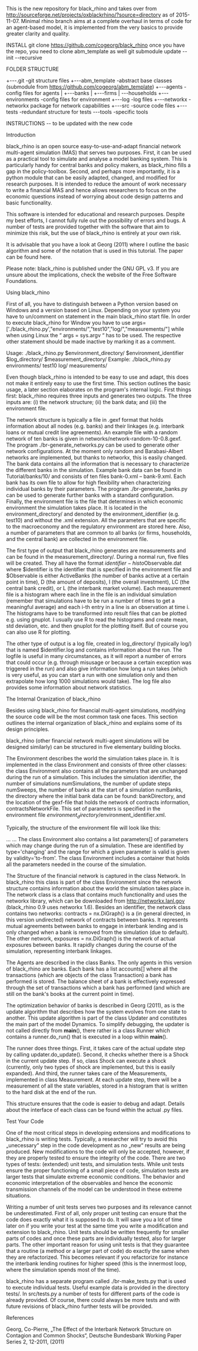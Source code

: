 This is the new repository for black_rhino and takes over from http://sourceforge.net/projects/oxblackrhino/?source=directory as of 2015-11-07.
Minimal rhino branch aims at a complete overhaul in terms of code for an agent-based model, it is implemented from the very basics to provide greater clarity and quality.

INSTALL
git clone https://github.com/cogeorg/black_rhino
once you have the repo, you need to clone abm_template as well
git submodule update --init --recursive

FOLDER STRUCTURE

+---.git    			-git structure files
+---abm_template		-abstract base classes (submodule from https://github.com/cogeorg/abm_template)
+---agents    			-config files for agents
|   +---banks
|   +---firms
|   \---households
+---environments		-config files for environment
+---log    				-log files
+---networkx			-networkx package for network capabilities
+---src    				-source code files
+---tests    			-redundant structure for tests
\---tools    			-specific tools

INSTRUCTIONS -- to be updated with the new code

Introduction

black_rhino is an open source easy-to-use-and-adapt financial network multi-agent simulation (MAS) that serves two purposes. First, it can be used as a practical tool to simulate and analyse a model banking system. This is particularly handy for central banks and policy makers, as black_rhino fills a gap in the policy-toolbox. Second, and perhaps more importantly, it is a python module that can be easily adapted, changed, and modified for research purposes. It is intended to reduce the amount of work necessary to write a financial MAS and hence allows researchers to focus on the economic questions instead of worrying about code design patterns and basic functionality.

This software is intended for educational and research purposes. Despite my best efforts, I cannot fully rule out the possibility of errors and bugs. A number of tests are provided together with the software that aim to minimize this risk, but the use of black_rhino is entirely at your own risk.

It is advisable that you have a look at Georg (2011) where I outline the basic algorithm and some of the notation that is used in this tutorial. The paper can be found here.

Please note: black_rhino is published under the GNU GPL v3. If you are unsure about the implications, check the website of the Free Software Foundations.


Using black_rhino

First of all, you have to distinguish between a Python version based on Windows and a version based on Linux. Depending on your system you have to un/comment on statement in the main black_rhino start file. In order to execute black_rhino for Window you have to use
args=['./black_rhino.py',"environments/","test10","log/","measurements/"]
while when using Linux the “ args = sys.argv “ has to be used. The respective other statement should be made inactive by marking it as a comment.

Usage:
./black_rhino.py $environment_directory/ $environment_identifier $log_directory/ $measurement_directory/
Example:
./black_rhino.py environments/ test10 log/ measurements/

Even though black_rhino is intended to be easy to use and adapt, this does not make it entirely easy to use the first time. This section outlines the basic usage, a later section elaborates on the program's internal logic. First things first: black_rhino requires three inputs and generates two outputs. The three inputs are: (i) the network structure; (ii) the bank data; and (iii) the environment file.

The network structure is typically a file in .gexf format that holds information about all nodes (e.g. banks) and their linkages (e.g. interbank loans or mutual credit line agreements). An example file with a random network of ten banks is given in networks/network-random-10-0.8.gexf. The program ./br-generate_networks.py can be used to generate other network configurations. At the moment only random and Barabasi-Albert networks are implemented, but thanks to networkx, this is easily changed. The bank data contains all the information that is necessary to characterize the different banks in the simulation. Example bank data can be found in Tutorial/banks/10/ and consists of ten files bank-0.xml – bank-9.xml. Each bank has its own file to allow for high flexibility when characterizing individual banks by their parameters. The program ./br-generate_banks.py can be used to generate further banks with a standard configuration. Finally, the environment file is the file that determines in which economic environment the simulation takes place. It is located in the environment_directory/ and denoted by the environment_identifier (e.g. test10) and without the .xml extension. All the parameters that are specific to the macroeconomy and the regulatory environment are stored here. Also, a number of parameters that are common to all banks (or firms, households, and the central bank) are collected in the environment file.

The first type of output that black_rhino generates are measurements and can be found in the measurement_directory/. During a normal run, five files will be created. They all have the format $identifier-histo$Observable.dat where $identifier is the identifier that is specified in the environment file and $Observable is either ActiveBanks (the number of banks active at a certain point in time), D (the amount of deposits), I (the overall investment), LC (the central bank credit), or L (the interbank market volume). Each measurement file is a histogram where each line in the file is an individual simulation (remember that simulations have to be run a number of times to get a meaningful average) and each i-th entry in a line is an observation at time i. The histograms have to be transformed into result files that can be plotted e.g. using gnuplot. I usually use R to read the histograms and create mean, std deviation, etc. and then gnuplot for the plotting itself. But of course you can also use R for plotting.

The other type of output is a log file, created in log_directory/ (typically log/) that is named $identifier.log and contains information about the run. The logfile is useful in many circumstances, as it will report a number of errors that could occur (e.g. through misusage or because a certain exception was triggered in the run) and also give information how long a run takes (which is very useful, as you can start a run with one simulation only and then extrapolate how long 1000 simulations would take). The log file also provides some information about network statistics.


The Internal Oranization of black_rhino

Besides using black_rhino for financial multi-agent simulations, modifying the source code will be the most common task one faces. This section outlines the internal organization of black_rhino and explains some of its design principles.

black_rhino (other financial network multi-agent simulations will be designed similarly) can be structured in five elementary building blocks.

The Environment describes the world the simulation takes place in. It is implemented in the class Environment and consists of three other classes: the class Environment also contains all the parameters that are unchanged during the run of a simulation. This includes the simulation identifier, the number of simulations numSimulations, the number of update steps numSweeps, the number of banks at the start of a simulation numBanks, the directory where the initial bank data can be found: bankDirectory, and the location of the gexf-file that holds the network of contracts information, contractsNetworkFile. This set of parameters is specified in the environment file $environment_directory/$environment_identifier.xml.

Typically, the structure of the environment file will look like this:
<environment title='test10'>
<!-- PARAMETERS THAT STAY CONSTANT DURING THE SIMULATION -->
<parameter type='numSweeps' value='100'></parameter>
<parameter type='numSimulations' value='1'></parameter>
<parameter type='numBanks' value='10'></parameter>
<parameter type='bankDirectory' value='banks/10/'></parameter>
<parameter type='graphType' value='gexf'></parameter>
<parameter type='contractsNetworkFile' value='networks/network-random-10-0.8'></parameter>
<!-- PARAMETERS THAT CHANGE DURING THE SIMULATION -->
<!-- parameters determining the payment flow of banks -->
<parameter type='changing' name='rb' value='0.02' validity='0-1000'></parameter>
<parameter type='changing' name='rd' value='0.04' validity='0-1000'></parameter>
…
…
</environment>
The class Environment also contains a list parameters[] of parameters which may change during the run of a simulation. These are identified by type='changing' and the range for which a given parameter is valid is given by validity='to-from'. The class Environment includes a container that holds all the parameters needed in the course of the simulation.

The Structure of the financial network is captured in the class Network. In black_rhino this class is part of the class Environment since the network structure contains information about the world the simulation takes place in. The network class is a class that contains much functionality and uses the networkx library, which can be downloaded from http://networkx.lanl.gov (black_rhino 0.9 uses networkx 1.6). Besides an identifier, the network class contains two networks: contracts = nx.DiGraph() is a (in general directed, in this version undirected) network of contracts between banks. It represents mutual agreements between banks to engage in interbank lending and is only changed when a bank is removed from the simulation (due to default). The other network, exposures = nx.DiGraph() is the network of actual exposures between banks. It rapidly changes during the course of the simulation, representing interbank linkages.

The Agents are described in the class Banks. The only agents in this version of black_rhino are banks. Each bank has a list accounts[] where all the transactions (which are objects of the class Transaction) a bank has performed is stored. The balance sheet of a bank is effectively expressed through the set of transactions which a bank has performed (and which are still on the bank's books at the current point in time).

The optimization behavior of banks is described in Georg (2011), as is the update algorithm that describes how the system evolves from one state to another. This update algorithm is part of the class Updater and constitutes the main part of the model Dynamics. To simplify debugging, the updater is not called directly from __main__(), there rather is a class Runner which contains a runner.do_run() that is executed in a loop within __main__().

The runner does three things. First, it takes care of the actual update step by calling updater.do_update(). Second, it checks whether there is a Shock in the current update step. If so, class Shock can execute a shock (currently, only two types of shock are implemented, but this is easily expanded). And third, the runner takes care of the Measurements, implemented in class Measurement. At each update step, there will be a measurement of all the state variables, stored in a histogram that is written to the hard disk at the end of the run.

This structure ensures that the code is easier to debug and adapt. Details about the interface of each class can be found within the actual .py files.


Test Your Code

One of the most critical steps in developing extensions and modifications to black_rhino is writing tests. Typically, a researcher will try to avoid this „unecessary“ step in the code development as no „new“ results are being produced. New modifications to the code will only be accepted, however, if they are properly tested to ensure the integrity of the code. There are two types of tests: (extended) unit tests, and simulation tests. While unit tests ensure the proper functioning of a small piece of code, simulation tests are larger tests that simulate extreme economic conditions. The behavior and economic interpretation of the observables and hence the economic transmission channels of the model can be understood in these extreme situations.

Writing a number of unit tests serves two purposes and its relevance cannot be underestimated. First of all, only proper unit testing can ensure that the code does exactly
what it is supposed to do. It will save you a lot of time later on if you write your test at the same time you write a modification and extension to black_rhino. Unit tests should be written frequently for smaller parts of codes and once these parts are individually tested, also for larger parts. The other important reason for using unit tests is that they guarantee that a routine (a method or a larger part of code) do exactly the same when they are refactorized. This becomes relevant if you refactorize for instance the interbank lending routines for higher speed (this is the innermost loop, where the simulation spends most of the time).

black_rhino has a separate program called ./br-make_tests.py that is used to execute individual tests. Useful example data is provided in the directory tests/. In src/tests.py a number of tests for different parts of the code is already provided. Of course, there could always be more tests and with future revisions of black_rhino further tests will be provided.


References

Georg, Co-Pierre, „The Effect of the Interbank Network Structure on Contagion and Common Shocks“, Deutsche Bundesbank Working Paper Series 2, 12-2011, (2011)
